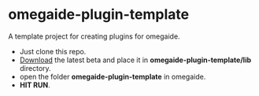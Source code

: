 # omegaide-plugin-template
A template project for creating plugins for omegaide.

- Just clone this repo.
- [Download](https://raw.githubusercontent.com/omegaui/omegaide/main/out/Omega%20IDE-dailybuild.jar) the latest beta and place it in **omegaide-plugin-template/lib** directory.
- open the folder **omegaide-plugin-template** in omegaide.
- **HIT RUN**.
